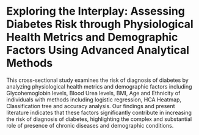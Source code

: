 # Exploring the Interplay: Assessing Diabetes Risk through Physiological Health Metrics and Demographic Factors Using Advanced Analytical Methods
This cross-sectional study examines the risk of diagnosis of diabetes by analyzing physiological health metrics and demographic factors including Glycohemoglobin levels, Blood Urea levels, BMI, Age and Ethnicity of individuals with methods including logistic regression, HCA Heatmap, Classification tree and accuracy analysis. Our findings and present literature indicates that these factors significantly contribute in increasing the risk of diagnosis of diabetes, highlighting the complex and substantial role of presence of chronic diseases and demographic conditions.
